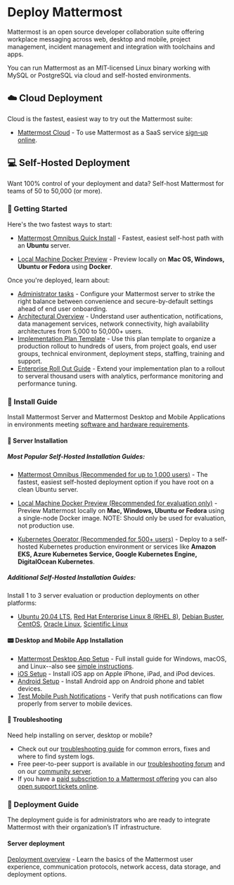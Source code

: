 # Deploy Mattermost

Mattermost is an open source developer collaboration suite offering workplace messaging across web, desktop and mobile, project management, incident management and integration with toolchains and apps.

You can run Mattermost as an MIT-licensed Linux binary working with MySQL or PostgreSQL via cloud and self-hosted environments. 

## :cloud: Cloud Deployment 

Cloud is the fastest, easiest way to try out the Mattermost suite: 

- [Mattermost Cloud](https://mattermost.com/pricing/) - To use Mattermost as a SaaS service [sign-up online](https://mattermost.com/pricing/).

## :computer: Self-Hosted Deployment 

Want 100% control of your deployment and data? Self-host Mattermost for teams of 50 to 50,000 (or more).

### :beginner: Getting Started 

Here's the two fastest ways to start: 

- [Mattermost Omnibus Quick Install](https://docs.mattermost.com/getting-started/light-install.html) - Fastest, easiest self-host path with an **Ubuntu** server.

- [Local Machine Docker Preview](https://docs.mattermost.com/install/setting-up-local-machine-using-docker.html) - Preview locally on **Mac OS, Windows, Ubuntu or Fedora** using **Docker**.

Once you're deployed, learn about:  

- [Administrator tasks](https://docs.mattermost.com/getting-started/admin-onboarding-tasks.html) - Configure your Mattermost server to strike the right balance between convenience and secure-by-default settings ahead of end user onboarding. 
- [Architectural Overview](https://docs.mattermost.com/deploy/deployment-overview.html) - Understand user authentication, notifications, data management services, network connectivity, high availability architectures from 5,000 to 50,000+ users. 
- [Implementation Plan Template](https://docs.mattermost.com/getting-started/implementation-plan.html) - Use this plan template to organize a production rollout to hundreds of users, from project goals, end user groups, technical environment, deployment steps, staffing, training and support. 
- [Enterprise Roll Out Guide](https://docs.mattermost.com/getting-started/enterprise-roll-out-checklist.html) - Extend your implementation plan to a rollout to serveral thousand users with analytics, performance monitoring and performance tuning.

### :construction_worker: Install Guide

Install Mattermost Server and Mattermost Desktop and Mobile Applications in environments meeting [software and hardware requirements](https://docs.mattermost.com/install/software-hardware-requirements.html).

#### :floppy_disk: Server Installation 

##### Most Popular Self-Hosted Installation Guides: 

- [Mattermost Omnibus (Recommended for up to 1,000 users)](https://docs.mattermost.com/getting-started/light-install.html) - The fastest, easiest self-hosted deployment option if you have root on a clean Ubuntu server.

- [Local Machine Docker Preview (Recommended for evaluation only)](https://docs.mattermost.com/install/setting-up-local-machine-using-docker.html) - Preview Mattermost locally on **Mac, Windows, Ubuntu or Fedora** using a single-node Docker image. NOTE: Should only be used for evaluation, not production use. 

- [Kubernetes Operator (Recommended for 500+ users)](https://docs.mattermost.com/install/install-kubernetes.html) - Deploy to a self-hosted Kubernetes production environment or services like **Amazon EKS, Azure Kubernetes Service, Google Kubernetes Engine, DigitalOcean Kubernetes**.

##### Additional Self-Hosted Installation Guides: 

Install 1 to 3 server evaluation or production deployments on other platforms:

- [Ubuntu 20.04 LTS](https://docs.mattermost.com/install/installing-ubuntu-2004-LTS.html), [Red Hat Enterprise Linux 8 (RHEL 8)](https://docs.mattermost.com/install/install-rhel-8.html), [Debian Buster](https://docs.mattermost.com/install/install-debian.html), [CentOS](https://docs.mattermost.com/install/install-centos-oracle-scientific.html), [Oracle Linux](https://docs.mattermost.com/install/install-centos-oracle-scientific.html), [Scientific Linux](https://docs.mattermost.com/install/install-centos-oracle-scientific.html) 

#### :pager: Desktop and Mobile App Installation 

- [Mattermost Desktop App Setup](https://docs.mattermost.com/install/desktop-app-install.html) - Full install guide for Windows, macOS, and Linux--also see [simple instructions](https://docs.mattermost.com/install/desktop-app-install.html).
- [iOS Setup](https://docs.mattermost.com/install/install-ios-app.html) - Install iOS app on Apple iPhone, iPad, and iPod devices.
- [Android Setup](https://docs.mattermost.com/install/install-android-app.html) - Install Android app on Android phone and tablet devices. 
- [Test Mobile Push Notifications](https://docs.mattermost.com/deploy/mobile-testing-notifications.html) - Verify that push notifications can flow properly from server to mobile devices. 

#### :crystal_ball: Troubleshooting 

Need help installing on server, desktop or mobile? 
- Check out our [troubleshooting guide](https://docs.mattermost.com/install/troubleshooting.html#review-mattermost-logs) for common errors, fixes and where to find system logs. 
- Free peer-to-peer support is available in our [troubleshooting forum](https://forum.mattermost.com/c/trouble-shoot) and on our [community server](https://community.mattermost.com/core/channels/peer-to-peer-help). 
- If you have a [paid subscription to a Mattermost offering](https://docs.mattermost.com/about/editions-and-offerings.html) you can also [open support tickets online](https://support.mattermost.com/hc/en-us/requests/new). 

### :trolleybus: Deployment Guide

The deployment guide is for administrators who are ready to integrate Mattermost with their organization’s IT infrastructure.

#### Server deployment

[Deployment overview](https://docs.mattermost.com/deploy/deployment-overview.html) - Learn the basics of the Mattermost user experience, communication protocols, network access, data storage, and deployment options.
